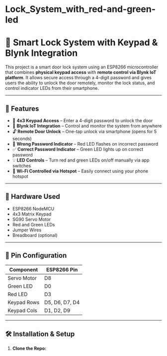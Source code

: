 # Lock_System_with_red-and-green-led

# 🔐 Smart Lock System with Keypad & Blynk Integration

This project is a smart door lock system using an ESP8266 microcontroller that combines **physical keypad access** with **remote control via Blynk IoT platform**. It allows secure access through a 4-digit password and gives users the ability to unlock the door remotely, monitor the lock status, and control indicator LEDs from their smartphone.

---

## 🚀 Features

- 🔢 **4x3 Keypad Access** – Enter a 4-digit password to unlock the door
- 📱 **Blynk IoT Integration** – Control and monitor the system from anywhere
- 🔓 **Remote Door Unlock** – One-tap unlock via smartphone (opens for 5 seconds)
- 🚨 **Wrong Password Indicator** – Red LED flashes on incorrect password
- ✅ **Correct Password Indicator** – Green LED lights up on correct password
- 💡 **LED Controls** – Turn red and green LEDs on/off manually via app switches
- 📡 **Wi-Fi Controlled via Hotspot** – Easily connect using your phone hotspot

---

## 🧰 Hardware Used

- ESP8266 NodeMCU
- 4x3 Matrix Keypad
- SG90 Servo Motor
- Red and Green LEDs
- Jumper Wires
- Breadboard (optional)

---

## 🔌 Pin Configuration

| Component     | ESP8266 Pin |
|---------------|-------------|
| Servo Motor   | D8          |
| Green LED     | D0          |
| Red LED       | D3          |
| Keypad Rows   | D5, D6, D7, D4 |
| Keypad Cols   | D1, D2, D9   |

---

## 🛠️ Installation & Setup

1. **Clone the Repo:**
   ```bash

